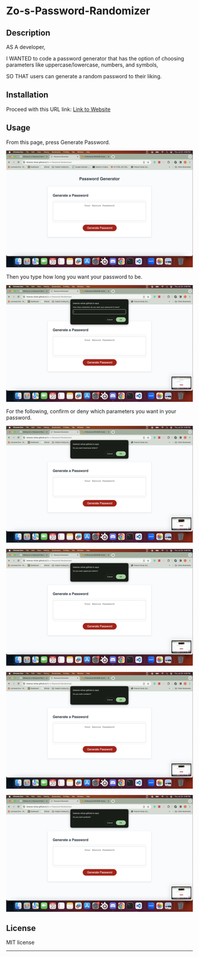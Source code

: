 # Zo-s-Password-Randomizer

## Description

AS A developer,

I WANTED to code a password generator that has the option of choosing parameters like uppercase/lowercase, numbers, and symbols,

SO THAT users can generate a random password to their liking.

## Installation

Proceed with this URL link: [Link to Website](https://lorenzo-olivar.github.io/Zo-s-Password-Randomizer/)

## Usage

From this page, press Generate Password.

 ![alt text](assets/images/SS1.png)

 Then you type how long you want your password to be.

 ![alt text](assets/images/SS2.png)

 For the following, confirm or deny which parameters you want in your password.

 ![alt text](assets/images/SS3.png)

 ![alt text](assets/images/SS4.png)

 ![alt text](assets/images/SS5.png)

 ![alt text](assets/images/SS6.png)


## License

MIT license 

---
